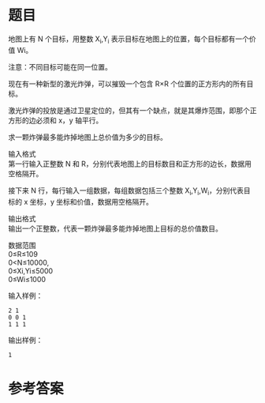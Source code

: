 # 题目
地图上有 N 个目标，用整数 X<sub>i</sub>,Y<sub>i</sub> 表示目标在地图上的位置，每个目标都有一个价值 Wi。

注意：不同目标可能在同一位置。

现在有一种新型的激光炸弹，可以摧毁一个包含 R×R 个位置的正方形内的所有目标。

激光炸弹的投放是通过卫星定位的，但其有一个缺点，就是其爆炸范围，即那个正方形的边必须和 x，y 轴平行。

求一颗炸弹最多能炸掉地图上总价值为多少的目标。

输入格式<br>
第一行输入正整数 N 和 R，分别代表地图上的目标数目和正方形的边长，数据用空格隔开。

接下来 N 行，每行输入一组数据，每组数据包括三个整数 X<sub>i</sub>,Y<sub>i</sub>,W<sub>i</sub>，分别代表目标的 x 坐标，y 坐标和价值，数据用空格隔开。

输出格式<br>
输出一个正整数，代表一颗炸弹最多能炸掉地图上目标的总价值数目。

数据范围<br>
0≤R≤109<br>
0<N≤10000,<br>
0≤Xi,Yi≤5000<br>
0≤Wi≤1000

输入样例：
```
2 1
0 0 1
1 1 1
```
输出样例：
```
1
```
# 参考答案
```c++
